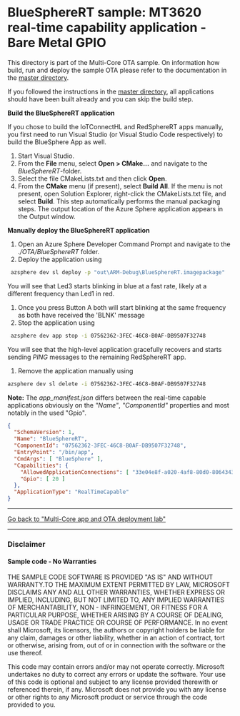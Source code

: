 ﻿# BlueSphereRT sample: MT3620 real-time capability application - Bare Metal GPIO

This directory is part of the Multi-Core OTA sample. On information how build, run and deploy the sample OTA please refer 
to the documentation in the [master directory](../README.MD).
  
If you followed the instructions in the [master directory](../README.MD), all applications should have been built already and you can skip the build step.

**Build the BlueSphereRT application**
 
If you chose to build the IoTConnectHL and RedSphereRT apps manually, you first need to run Visual Studio 
(or Visual Studio Code respectively) to build the BlueSphere App as well.

1. Start Visual Studio.
1. From the **File** menu, select **Open > CMake...** and navigate to the *BlueSphereRT*-folder.
1. Select the file CMakeLists.txt and then click **Open**.
1. From the **CMake** menu (if present), select **Build All**. If the menu is not present, open Solution Explorer, 
right-click the CMakeLists.txt file, and select **Build**. This step automatically performs the manual packaging steps. 
The output location of the Azure Sphere application appears in the Output window.

**Manually deploy the BlueSphereRT application**

1. Open an Azure Sphere Developer Command Prompt and navigate to the *./OTA/BlueSphereRT* folder. 
1. Deploy the application using 
```sh
 azsphere dev sl deploy -p "out\ARM-Debug\BlueSphereRT.imagepackage" 
```
You will see that Led3 starts blinking in blue at a fast rate, likely at a different frequency than Led1 in red.
1. Once you press Button A both will start blinking at the same frequency as both have received the 'BLNK' message 
1. Stop the application using
```sh
 azsphere dev app stop -i 07562362-3FEC-46C8-B0AF-DB9507F32748
```
You will see that the high-level application gracefully recovers and starts sending *PING* messages to the remaining RedSphereRT app.
1. Remove the application manually using
```sh
azsphere dev sl delete -i 07562362-3FEC-46C8-B0AF-DB9507F32748
```


**Note:** The *app_manifest.json* differs between the real-time capable applications obviously 
on the *"Name"*, *"ComponentId"* properties and most notably in the used "Gpio".

```json
{
  "SchemaVersion": 1,
  "Name": "BlueSphereRT",
  "ComponentId": "07562362-3FEC-46C8-B0AF-DB9507F32748",
  "EntryPoint": "/bin/app",
  "CmdArgs": [ "BlueSphere" ],
  "Capabilities": {
    "AllowedApplicationConnections": [ "33e04e8f-a020-4af8-80d0-8064343e0616" ],
    "Gpio": [ 20 ]
  },
  "ApplicationType": "RealTimeCapable"
}
```

---
[Go back to "Multi-Core app and OTA deployment lab"](../README.MD)

---

### Disclaimer

#### Sample code - No Warranties
THE SAMPLE CODE SOFTWARE IS PROVIDED "AS IS" AND WITHOUT WARRANTY.TO THE MAXIMUM EXTENT 
PERMITTED BY LAW, MICROSOFT DISCLAIMS ANY AND ALL OTHER WARRANTIES, WHETHER EXPRESS OR 
IMPLIED, INCLUDING, BUT NOT LIMITED TO, ANY IMPLIED WARRANTIES OF MERCHANTABILITY, 
NON - INFRINGEMENT, OR FITNESS FOR A PARTICULAR PURPOSE, WHETHER ARISING BY A COURSE 
OF DEALING, USAGE OR TRADE PRACTICE OR COURSE OF PERFORMANCE.
In no event shall Microsoft, its licensors, the authors or copyright holders be liable 
for any claim, damages or other liability, whether in an action of contract, tort or 
otherwise, arising from, out of or in connection with the software or the use thereof.

This code may contain errors and/or may not operate correctly. Microsoft undertakes no 
duty to correct any errors or update the software. Your use of this code is optional and 
subject to any license provided therewith or referenced therein, if any. Microsoft does 
not provide you with any license or other rights to any Microsoft product or service 
through the code provided to you.
